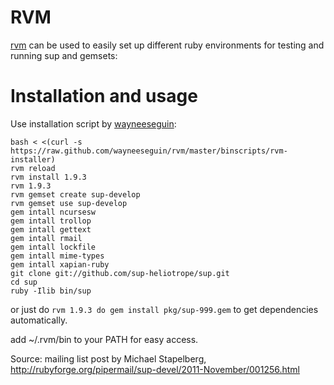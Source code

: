 # RVM
[rvm](https://rvm.io/) can be used to easily set up different ruby environments for testing and running sup and gemsets:

# Installation and usage
Use installation script by [wayneeseguin](https://github.com/wayneeseguin/rvm/blob/master/binscripts/rvm-installer):
```
bash < <(curl -s https://raw.github.com/wayneeseguin/rvm/master/binscripts/rvm-installer)
rvm reload
rvm install 1.9.3
rvm 1.9.3
rvm gemset create sup-develop
rvm gemset use sup-develop
gem intall ncursesw
gem intall trollop
gem intall gettext
gem intall rmail
gem intall lockfile
gem intall mime-types
gem intall xapian-ruby
git clone git://github.com/sup-heliotrope/sup.git
cd sup
ruby -Ilib bin/sup
```

or just do ```rvm 1.9.3 do gem install pkg/sup-999.gem``` to get dependencies automatically.

add ~/.rvm/bin to your PATH for easy access.

Source: mailing list post by Michael Stapelberg, http://rubyforge.org/pipermail/sup-devel/2011-November/001256.html